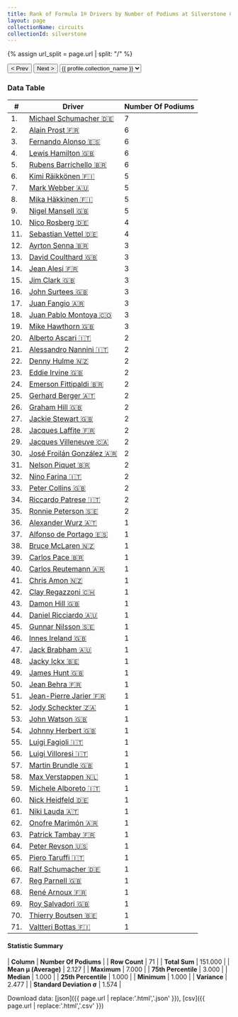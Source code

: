 ```yaml
---
title: Rank of Formula 1® Drivers by Number of Podiums at Silverstone Circuit
layout: page
collectionName: circuits
collectionId: silverstone
---
```


{% assign url_split = page.url | split: "/" %}
<div id="collection-navigation">
<button onclick="selector.options[selector.selectedIndex-1].value && (window.location = selector.options[selector.selectedIndex-1].value);">&lt; Prev</button>
<button onclick="selector.options[selector.selectedIndex+1].value && (window.location = selector.options[selector.selectedIndex+1].value);">Next &gt;</button>
<select id="selector" onchange="this.options[this.selectedIndex].value && (window.location = this.options[this.selectedIndex].value);">
  {% for collectionId in site.data[page.collectionName].refs %}
    {% if collectionId == page.collectionId %}
      {% assign selected = "selected" %}
    {% else %}
      {% assign selected = "" %}
    {% endif %}
    {% assign profile = site.data[page.collectionName][collectionId].profile %}
    <option value="/f1/{{ page.collectionName }}/{{ collectionId }}/{{ url_split[4] }}" {{ selected }}>{{ profile.collection_name }}</option>
  {% endfor %}
</select>
</div>

<canvas id="chart" width="400" height="180"></canvas>
<script>
var data = {
  "labels" : [
    "Michael Schumacher",
    "Alain Prost",
    "Fernando Alonso",
    "Lewis Hamilton",
    "Rubens Barrichello",
    "Kimi Räikkönen",
    "Mark Webber",
    "Mika Häkkinen",
    "Nigel Mansell",
    "Nico Rosberg",
    "Sebastian Vettel",
    "Ayrton Senna",
    "David Coulthard",
    "Jean Alesi",
    "Jim Clark",
    "John Surtees",
    "Juan Fangio",
    "Juan Pablo Montoya",
    "Mike Hawthorn",
    "Alberto Ascari",
    "Alessandro Nannini",
    "Denny Hulme",
    "Eddie Irvine",
    "Emerson Fittipaldi",
    "Gerhard Berger",
    "Graham Hill",
    "Jackie Stewart",
    "Jacques Laffite",
    "Jacques Villeneuve",
    "José Froilán González",
    "Nelson Piquet",
    "Nino Farina",
    "Peter Collins",
    "Riccardo Patrese",
    "Ronnie Peterson",
    "Alexander Wurz",
    "Alfonso de Portago",
    "Bruce McLaren",
    "Carlos Pace",
    "Carlos Reutemann",
    "Chris Amon",
    "Clay Regazzoni",
    "Damon Hill",
    "Daniel Ricciardo",
    "Gunnar Nilsson",
    "Innes Ireland",
    "Jack Brabham",
    "Jacky Ickx",
    "James Hunt",
    "Jean Behra",
    "Jean-Pierre Jarier",
    "Jody Scheckter",
    "John Watson",
    "Johnny Herbert",
    "Luigi Fagioli",
    "Luigi Villoresi",
    "Martin Brundle",
    "Max Verstappen",
    "Michele Alboreto",
    "Nick Heidfeld",
    "Niki Lauda",
    "Onofre Marimón",
    "Patrick Tambay",
    "Peter Revson",
    "Piero Taruffi",
    "Ralf Schumacher",
    "Reg Parnell",
    "René Arnoux",
    "Roy Salvadori",
    "Thierry Boutsen",
    "Valtteri Bottas"
  ],
  "datasets" : [
    {
      "label" : "Number Of Podiums",
      "data" : [
        7,
        6,
        6,
        6,
        6,
        5,
        5,
        5,
        5,
        4,
        4,
        3,
        3,
        3,
        3,
        3,
        3,
        3,
        3,
        2,
        2,
        2,
        2,
        2,
        2,
        2,
        2,
        2,
        2,
        2,
        2,
        2,
        2,
        2,
        2,
        1,
        1,
        1,
        1,
        1,
        1,
        1,
        1,
        1,
        1,
        1,
        1,
        1,
        1,
        1,
        1,
        1,
        1,
        1,
        1,
        1,
        1,
        1,
        1,
        1,
        1,
        1,
        1,
        1,
        1,
        1,
        1,
        1,
        1,
        1,
        1
      ],
      "borderColor" : [
        "#1D181E",
        "#1D181E",
        "#1D181E",
        "#1D181E",
        "#1D181E",
        "#1D181E",
        "#1D181E",
        "#1D181E",
        "#1D181E",
        "#1D181E",
        "#1D181E",
        "#1D181E",
        "#1D181E",
        "#1D181E",
        "#1D181E",
        "#1D181E",
        "#1D181E",
        "#1D181E",
        "#1D181E",
        "#1D181E",
        "#1D181E",
        "#1D181E",
        "#1D181E",
        "#1D181E",
        "#1D181E",
        "#1D181E",
        "#1D181E",
        "#1D181E",
        "#1D181E",
        "#1D181E",
        "#1D181E",
        "#1D181E",
        "#1D181E",
        "#1D181E",
        "#1D181E",
        "#1D181E",
        "#1D181E",
        "#1D181E",
        "#1D181E",
        "#1D181E",
        "#1D181E",
        "#1D181E",
        "#1D181E",
        "#1D181E",
        "#1D181E",
        "#1D181E",
        "#1D181E",
        "#1D181E",
        "#1D181E",
        "#1D181E",
        "#1D181E",
        "#1D181E",
        "#1D181E",
        "#1D181E",
        "#1D181E",
        "#1D181E",
        "#1D181E",
        "#1D181E",
        "#1D181E",
        "#1D181E",
        "#1D181E",
        "#1D181E",
        "#1D181E",
        "#1D181E",
        "#1D181E",
        "#1D181E",
        "#1D181E",
        "#1D181E",
        "#1D181E",
        "#1D181E",
        "#1D181E"
      ],
      "borderWidth" : 1,
      "backgroundColor" : [
        "#9C8E8D",
        "#9C8E8D",
        "#9C8E8D",
        "#9C8E8D",
        "#9C8E8D",
        "#9C8E8D",
        "#9C8E8D",
        "#9C8E8D",
        "#9C8E8D",
        "#9C8E8D",
        "#9C8E8D",
        "#9C8E8D",
        "#9C8E8D",
        "#9C8E8D",
        "#9C8E8D",
        "#9C8E8D",
        "#9C8E8D",
        "#9C8E8D",
        "#9C8E8D",
        "#9C8E8D",
        "#9C8E8D",
        "#9C8E8D",
        "#9C8E8D",
        "#9C8E8D",
        "#9C8E8D",
        "#9C8E8D",
        "#9C8E8D",
        "#9C8E8D",
        "#9C8E8D",
        "#9C8E8D",
        "#9C8E8D",
        "#9C8E8D",
        "#9C8E8D",
        "#9C8E8D",
        "#9C8E8D",
        "#9C8E8D",
        "#9C8E8D",
        "#9C8E8D",
        "#9C8E8D",
        "#9C8E8D",
        "#9C8E8D",
        "#9C8E8D",
        "#9C8E8D",
        "#9C8E8D",
        "#9C8E8D",
        "#9C8E8D",
        "#9C8E8D",
        "#9C8E8D",
        "#9C8E8D",
        "#9C8E8D",
        "#9C8E8D",
        "#9C8E8D",
        "#9C8E8D",
        "#9C8E8D",
        "#9C8E8D",
        "#9C8E8D",
        "#9C8E8D",
        "#9C8E8D",
        "#9C8E8D",
        "#9C8E8D",
        "#9C8E8D",
        "#9C8E8D",
        "#9C8E8D",
        "#9C8E8D",
        "#9C8E8D",
        "#9C8E8D",
        "#9C8E8D",
        "#9C8E8D",
        "#9C8E8D",
        "#9C8E8D",
        "#9C8E8D"
      ]
    }
  ]
};
var options = {
  legend: {
    display: false
  },
  scales: {
    xAxes: [{
      ticks: {
        beginAtZero: true,
        maxRotation: 180,
        display: window.innerWidth > 800
      }
    }],
    yAxes: [{
      ticks: {
        beginAtZero: true
      }
    }]
  },
  onResize: function(chart, size) {
    chart.options.scales.xAxes[0].ticks.display = size.width > 800;
  }
};
var chart = new Chart("chart", {
    data: data,
    type: 'bar',
    options: options
});
</script>



### Data Table

| # | Driver | Number Of Podiums |
|--|--|--|
| 1. | [Michael Schumacher 🇩🇪](/f1/drivers/michael_schumacher) | 7 |
| 2. | [Alain Prost 🇫🇷](/f1/drivers/prost) | 6 |
| 3. | [Fernando Alonso 🇪🇸](/f1/drivers/alonso) | 6 |
| 4. | [Lewis Hamilton 🇬🇧](/f1/drivers/hamilton) | 6 |
| 5. | [Rubens Barrichello 🇧🇷](/f1/drivers/barrichello) | 6 |
| 6. | [Kimi Räikkönen 🇫🇮](/f1/drivers/raikkonen) | 5 |
| 7. | [Mark Webber 🇦🇺](/f1/drivers/webber) | 5 |
| 8. | [Mika Häkkinen 🇫🇮](/f1/drivers/hakkinen) | 5 |
| 9. | [Nigel Mansell 🇬🇧](/f1/drivers/mansell) | 5 |
| 10. | [Nico Rosberg 🇩🇪](/f1/drivers/rosberg) | 4 |
| 11. | [Sebastian Vettel 🇩🇪](/f1/drivers/vettel) | 4 |
| 12. | [Ayrton Senna 🇧🇷](/f1/drivers/senna) | 3 |
| 13. | [David Coulthard 🇬🇧](/f1/drivers/coulthard) | 3 |
| 14. | [Jean Alesi 🇫🇷](/f1/drivers/alesi) | 3 |
| 15. | [Jim Clark 🇬🇧](/f1/drivers/clark) | 3 |
| 16. | [John Surtees 🇬🇧](/f1/drivers/surtees) | 3 |
| 17. | [Juan Fangio 🇦🇷](/f1/drivers/fangio) | 3 |
| 18. | [Juan Pablo Montoya 🇨🇴](/f1/drivers/montoya) | 3 |
| 19. | [Mike Hawthorn 🇬🇧](/f1/drivers/hawthorn) | 3 |
| 20. | [Alberto Ascari 🇮🇹](/f1/drivers/ascari) | 2 |
| 21. | [Alessandro Nannini 🇮🇹](/f1/drivers/nannini) | 2 |
| 22. | [Denny Hulme 🇳🇿](/f1/drivers/hulme) | 2 |
| 23. | [Eddie Irvine 🇬🇧](/f1/drivers/irvine) | 2 |
| 24. | [Emerson Fittipaldi 🇧🇷](/f1/drivers/emerson_fittipaldi) | 2 |
| 25. | [Gerhard Berger 🇦🇹](/f1/drivers/berger) | 2 |
| 26. | [Graham Hill 🇬🇧](/f1/drivers/hill) | 2 |
| 27. | [Jackie Stewart 🇬🇧](/f1/drivers/stewart) | 2 |
| 28. | [Jacques Laffite 🇫🇷](/f1/drivers/laffite) | 2 |
| 29. | [Jacques Villeneuve 🇨🇦](/f1/drivers/villeneuve) | 2 |
| 30. | [José Froilán González 🇦🇷](/f1/drivers/gonzalez) | 2 |
| 31. | [Nelson Piquet 🇧🇷](/f1/drivers/piquet) | 2 |
| 32. | [Nino Farina 🇮🇹](/f1/drivers/farina) | 2 |
| 33. | [Peter Collins 🇬🇧](/f1/drivers/collins) | 2 |
| 34. | [Riccardo Patrese 🇮🇹](/f1/drivers/patrese) | 2 |
| 35. | [Ronnie Peterson 🇸🇪](/f1/drivers/peterson) | 2 |
| 36. | [Alexander Wurz 🇦🇹](/f1/drivers/wurz) | 1 |
| 37. | [Alfonso de Portago 🇪🇸](/f1/drivers/portago) | 1 |
| 38. | [Bruce McLaren 🇳🇿](/f1/drivers/mclaren) | 1 |
| 39. | [Carlos Pace 🇧🇷](/f1/drivers/pace) | 1 |
| 40. | [Carlos Reutemann 🇦🇷](/f1/drivers/reutemann) | 1 |
| 41. | [Chris Amon 🇳🇿](/f1/drivers/amon) | 1 |
| 42. | [Clay Regazzoni 🇨🇭](/f1/drivers/regazzoni) | 1 |
| 43. | [Damon Hill 🇬🇧](/f1/drivers/damon_hill) | 1 |
| 44. | [Daniel Ricciardo 🇦🇺](/f1/drivers/ricciardo) | 1 |
| 45. | [Gunnar Nilsson 🇸🇪](/f1/drivers/nilsson) | 1 |
| 46. | [Innes Ireland 🇬🇧](/f1/drivers/ireland) | 1 |
| 47. | [Jack Brabham 🇦🇺](/f1/drivers/jack_brabham) | 1 |
| 48. | [Jacky Ickx 🇧🇪](/f1/drivers/ickx) | 1 |
| 49. | [James Hunt 🇬🇧](/f1/drivers/hunt) | 1 |
| 50. | [Jean Behra 🇫🇷](/f1/drivers/behra) | 1 |
| 51. | [Jean-Pierre Jarier 🇫🇷](/f1/drivers/jarier) | 1 |
| 52. | [Jody Scheckter 🇿🇦](/f1/drivers/scheckter) | 1 |
| 53. | [John Watson 🇬🇧](/f1/drivers/watson) | 1 |
| 54. | [Johnny Herbert 🇬🇧](/f1/drivers/herbert) | 1 |
| 55. | [Luigi Fagioli 🇮🇹](/f1/drivers/fagioli) | 1 |
| 56. | [Luigi Villoresi 🇮🇹](/f1/drivers/villoresi) | 1 |
| 57. | [Martin Brundle 🇬🇧](/f1/drivers/brundle) | 1 |
| 58. | [Max Verstappen 🇳🇱](/f1/drivers/max_verstappen) | 1 |
| 59. | [Michele Alboreto 🇮🇹](/f1/drivers/alboreto) | 1 |
| 60. | [Nick Heidfeld 🇩🇪](/f1/drivers/heidfeld) | 1 |
| 61. | [Niki Lauda 🇦🇹](/f1/drivers/lauda) | 1 |
| 62. | [Onofre Marimón 🇦🇷](/f1/drivers/marimon) | 1 |
| 63. | [Patrick Tambay 🇫🇷](/f1/drivers/tambay) | 1 |
| 64. | [Peter Revson 🇺🇸](/f1/drivers/revson) | 1 |
| 65. | [Piero Taruffi 🇮🇹](/f1/drivers/taruffi) | 1 |
| 66. | [Ralf Schumacher 🇩🇪](/f1/drivers/ralf_schumacher) | 1 |
| 67. | [Reg Parnell 🇬🇧](/f1/drivers/reg_parnell) | 1 |
| 68. | [René Arnoux 🇫🇷](/f1/drivers/arnoux) | 1 |
| 69. | [Roy Salvadori 🇬🇧](/f1/drivers/salvadori) | 1 |
| 70. | [Thierry Boutsen 🇧🇪](/f1/drivers/boutsen) | 1 |
| 71. | [Valtteri Bottas 🇫🇮](/f1/drivers/bottas) | 1 |

#### Statistic Summary

| **Column** | **Number Of Podiums** |
| **Row Count** | 71 |
| **Total Sum** | 151.000 |
| **Mean μ (Average)** | 2.127 |
| **Maximum** | 7.000 |
| **75th Percentile** | 3.000 |
| **Median** | 1.000 |
| **25th Percentile** | 1.000 |
| **Minimum** | 1.000 |
| **Variance** | 2.477 |
| **Standard Deviation σ** | 1.574 |

Download data: [json]({{ page.url | replace:'.html','.json' }}), [csv]({{ page.url | replace:'.html','.csv' }})
